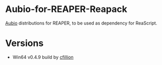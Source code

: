 # Aubio-for-REAPER-Reapack

[Aubio](http://aubio.org/) distributions for REAPER, to be used as dependency for ReaScript.

# Versions

* Win64 v0.4.9 build by [cfillion](https://github.com/cfillion/)
